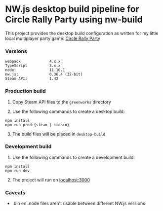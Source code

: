 # NW.js desktop build pipeline for Circle Rally Party using nw-build

This project provides the desktop build configuration as written for my little local multiplayer party game: [Circle Rally Party](https://store.steampowered.com/app/992950/Circle_Rally_Party/)

### Versions

```
webpack				4.x.x
TypeScript 			3.x.x
node: 				11.10.1
nw.js:				0.36.4 (32-bit)
Steam API:          1.42
```

### Production build

1. Copy Steam API files to the `greenworks` directory

2. Use the following commands to create a desktop build:

```
npm install
npm run prod:{steam | itchio}
```

3. The build files will be placed in `desktop-build`

### Development build

1. Use the following commands to create a development build:

```
npm install
npm run dev
```

2. The project will run on [localhost:3000](http://localhost:3000)

### Caveats

- .bin en .node files aren't usable between different NW.js versions
